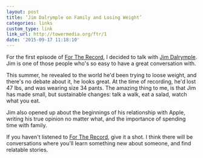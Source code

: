 ```yaml
---
layout: post
title: ‘Jim Dalrymple on Family and Losing Weight’
categories: links
custom_type: link
link_url: http://towermedia.org/ftr/1
date: '2015-09-17 11:18:10'
---
```

For the first episode of [For The Record](http://towermedia.org/ftr), I decided to talk with [Jim Dalrymple](https://twitter.com/jdalrymple). Jim is one of those people who's so easy to have a great conversation with.

This summer, he revealed to the world he'd been trying to loose weight, and there's no debate about it, he looks great. At the time of recording, he'd lost 47 lbs, and was wearing size 34 pants. The amazing thing to me, is that Jim has made small, but sustainable changes: talk a walk, eat a salad, watch what you eat. 

Jim also opened up about the beginnings of his relationship with Apple, writing his true opinion no matter what, and the importance of spending time with family.

If you haven't listened to [For The Record](http://towermedia.org/ftr), give it a shot. I think there will be conversations where you'll learn something new about someone, and find relatable stories.
